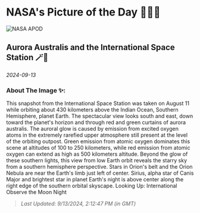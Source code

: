 
# NASA's Picture of the Day 🧑‍🚀💫

  ![NASA APOD](https://apod.nasa.gov/apod/image/2409/iss071e564695_4096.jpg)
  
  ## Aurora Australis and the International Space Station 🪄🌌
  
  _2024-09-13_
  
  ### About The Image ✨: 
  
  This snapshot from the International Space Station was taken on August 11 while orbiting about 430 kilometers above the Indian Ocean, Southern Hemisphere, planet Earth. The spectacular view looks south and east, down toward the planet's horizon and through red and green curtains of aurora australis. The auroral glow is caused by emission from excited oxygen atoms in the extremely rarefied upper atmosphere still present at the level of the orbiting outpost. Green emission from atomic oxygen dominates this scene at altitudes of 100 to 250 kilometers, while red emission from atomic oxygen can extend as high as 500 kilometers altitude. Beyond the glow of these southern lights, this view from low Earth orbit reveals the starry sky from a southern hemisphere perspective. Stars in Orion's belt and the Orion Nebula are near the Earth's limb just left of center. Sirius, alpha star of Canis Major and brightest star in planet Earth's night is above center along the right edge of the southern orbital skyscape.  Looking Up: International Observe the Moon Night
  
  
  
  > _Last Updated: 9/13/2024, 2:12:47 PM (in GMT)_
  